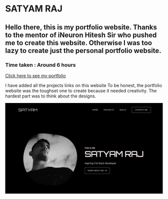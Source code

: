 # SATYAM RAJ
## Hello there, this is my portfolio website. Thanks to the mentor of iNeuron Hitesh Sir who pushed me to create this website. Otherwise I was too lazy to create just the personal portfolio website.

### Time taken : Around 6 hours

[Click here to see my portfolio]("https://www.satyamraj.netlify.app")


I have added all the projects links on this website
To be honest, the portfolio website was the toughset one to create because it needed creativity.
The hardest part was to think about the designs.

![Preview Image](./images/preview.jpg)
